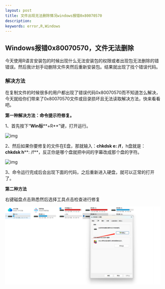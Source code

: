 ```yaml
---
layout: post
title: 文件出现无法删除情况windows报错0x80070570
description: 
keywords: error,R,Windows
---
```




## Windows报错0x80070570，文件无法删除

今天使用R语言安装包的时候出现什么无法安装包的权限或者出现包无法删除的错错误。然后我计划手动删除文件夹然后重新安装包。结果就出现了找个错误代码。

### 解决方法

在复制文件的时候很多的用户都出现了错误代码0x80070570而不知道怎么解决，今天就给你们带来了0x80070570文件或目录损坏且无法读取解决方法，快来看看吧。

**第一种解决方法：命令提示符修复。**

1、首先按下“**Win标****+R**”键，打开运行。

![img](https://www.somode.com/uploadimg/image/20210810/20210810174957_61376.jpg)

2、然后如果你要修复的文件在E盘，那就输入：**chkdsk e: /f**，h盘就是：**chkdsk h****: /f**，反正你是哪个盘就把中间的字幕改成那个盘的字符。

![img](https://www.somode.com/uploadimg/image/20210810/20210810175027_72987.jpg)

3、命令运行完成后会出现下面的代码，之后重新进入硬盘，就可以正常的打开了。

**第二种方法**

右键磁盘点击熟悉然后选择工具点击检查进行修复

![image-20231020002804581](https://raw.githubusercontent.com/xiongsircool/xiongbook/master/_posts/assets/image-20231020002804581.png)